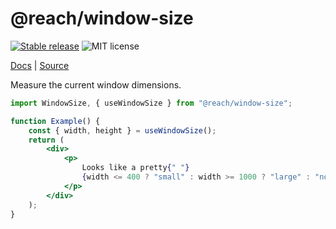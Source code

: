 # @reach/window-size

[![Stable release](https://img.shields.io/npm/v/@reach/window-size.svg)](https://npm.im/@reach/window-size) ![MIT license](https://badgen.now.sh/badge/license/MIT)

[Docs](https://reach.tech/window-size) | [Source](https://github.com/reach/reach-ui/tree/main/packages/window-size)

Measure the current window dimensions.

```jsx
import WindowSize, { useWindowSize } from "@reach/window-size";

function Example() {
	const { width, height } = useWindowSize();
	return (
		<div>
			<p>
				Looks like a pretty{" "}
				{width <= 400 ? "small" : width >= 1000 ? "large" : "normal"} screen!
			</p>
		</div>
	);
}
```
